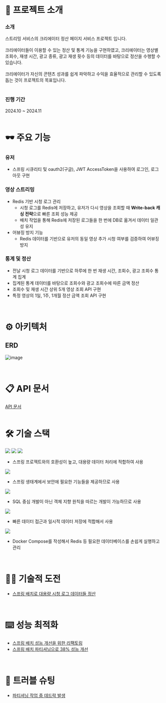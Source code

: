 # 📝 프로젝트 소개
### 소개
스트리밍 서비스의 크리에이터 정산 페이지 서비스 프로젝트 입니다. <br/> <br/>
크리에이터들이 이용할 수 있는 정산 및 통계 기능을 구현하였고, 크리에이터는 영상별 조회수, 재생 시간, 광고 종류, 광고 재생 횟수 등의 데이터를 바탕으로 정산을 수행할 수 있습니다. <br/> <br/>
크리에이터가 자신의 콘텐츠 성과를 쉽게 파악하고 수익을 효율적으로 관리할 수 있도록 돕는 것이 프로젝트의 목표입니다. <br/> <br/>


### 진행 기간
2024.10 ~ 2024.11 <br/> <br/>

# 🕶️ 주요 기능
### 유저
- 스프링 시큐리티 및 oauth2(구글), JWT AccessToken을 사용하여 로그인, 로그아웃 구현
### 영상 스트리밍
- Redis 기반 시청 로그 관리
  - 시청 로그를 Redis에 저장하고, 유저가 다시 영상을 조회할 때 **Write-back 캐싱 전략**으로 빠른 조회 성능 제공
  - 배치 작업을 통해 Redis에 저장된 로그들을 한 번에 DB로 옮겨서 데이터 일관성 유지
- 어뷰징 방지 기능
  - Redis 데이터를 기반으로 유저의 동일 영상 추가 시청 여부를 검증하여 어뷰징 방지
### 통계 및 정산
- 전날 시청 로그 데이터를 기반으로 하루에 한 번 재생 시간, 조회수, 광고 조회수 통계 집계
- 집계된 통계 데이터를 바탕으로 조회수와 광고 조회수에 따른 금액 정산
- 조회수 및 재생 시간 상위 5개 영상 조회 API 구현
- 특정 영상의 1일, 1주, 1개월 정산 금액 조회 API 구현

<br/>

# ⚙️ 아키텍처
## ERD
![image](https://github.com/user-attachments/assets/88c8e214-98bf-4278-990c-5b9986922813)


<br />

# 📋 API 문서
[API 문서](https://colorful-math-aeb.notion.site/API-123ea62dd71780f5a56fc633106833e2?pvs=4) <br /> <br />

# 🛠️ 기술 스택
<img src="https://img.shields.io/badge/java 21-007396?style=for-the-badge&logo=OpenJDK&logoColor=white">

<img src="https://img.shields.io/badge/springboot-6DB33F?style=for-the-badge&logo=springboot&logoColor=white">

<img src="https://img.shields.io/badge/spring batch-6DB33F?style=for-the-badge&logo=spring&logoColor=white">

- 스프링 프로젝트와의 호환성이 높고, 대용량 데이터 처리에 적합하여 사용

<img src="https://img.shields.io/badge/Spring Security-6DB33F?style=for-the-badge&logo=Spring Security&logoColor=white">

- 스프링 생태계에서 보안에 필요한 기능들을 제공하므로 사용

<img src="https://img.shields.io/badge/spring data jpa-6DB33F?style=for-the-badge&logo=spring&logoColor=white">

- SQL 중심 개발이 아닌 객체 지향 원칙을 따르는 개발이 가능하므로 사용

<img src="https://img.shields.io/badge/Redis-DC382D?style=for-the-badge&logo=Redis&logoColor=white"> 

- 빠른 데이터 접근과 일시적 데이터 저장에 적합해서 사용

<img src="https://img.shields.io/badge/docker-%230db7ed.svg?style=for-the-badge&logo=docker&logoColor=white"> 

- Docker Compose를 작성해서 Redis 등 필요한 데이터베이스를 손쉽게 실행하고 관리

<br />


# 🧑‍💻 기술적 도전
- [스프링 배치로 대용량 시청 로그 데이터들 정산](https://colorful-math-aeb.notion.site/13fea62dd71780769512fbb90a584b84?pvs=4)

<br />

# ⌨️ 성능 최적화
- [스프링 배치 성능 개선을 위한 리팩토링](https://colorful-math-aeb.notion.site/13fea62dd7178035b29ff74fecade712?pvs=4) <br />
- [스프링 배치 파티셔닝으로 38% 성능 개선](https://colorful-math-aeb.notion.site/95-13fea62dd71780e38332e0075ecd09c9?pvs=4)

<br />

# 🚧 트러블 슈팅
- [파티셔닝 작업 중 데드락 발생](https://colorful-math-aeb.notion.site/13bea62dd7178043a38ad593cb3edcd6?pvs=4)

